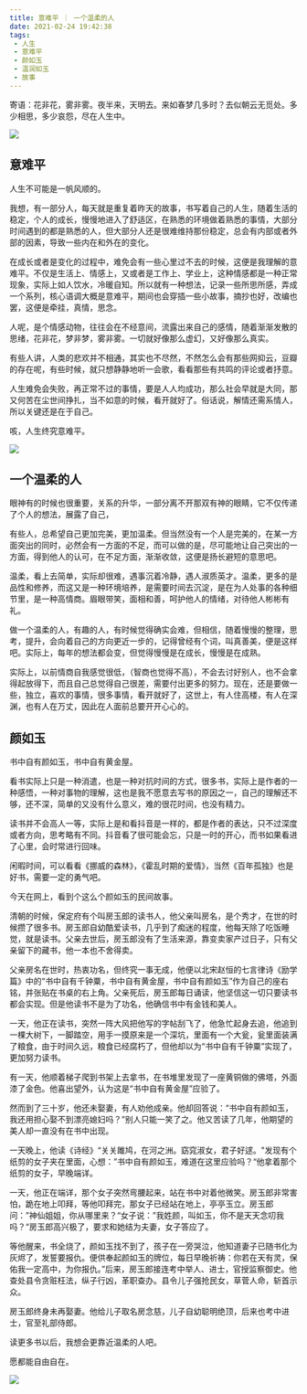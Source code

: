 ```yaml
---
title: 意难平 ｜ 一个温柔的人
date: 2021-02-24 19:42:38
tags: 
 - 人生
 - 意难平
 - 颜如玉
 - 温润如玉
 - 故事
---
```


寄语：花非花，雾非雾。夜半来，天明去。来如春梦几多时？去似朝云无觅处。多少相思，多少哀怨，尽在人生中。

![](https://dubuqingfeng.oss-cn-hongkong.aliyuncs.com/blog/life/202102-yinanping-yigewenrouderen-01.webp)

## 意难平

人生不可能是一帆风顺的。

我想，有一部分人，每天就是重复着昨天的故事，书写着自己的人生，随着生活的稳定，个人的成长，慢慢地进入了舒适区，在熟悉的环境做着熟悉的事情，大部分时间遇到的都是熟悉的人，但大部分人还是很难维持那份稳定，总会有内部或者外部的因素，导致一些内在和外在的变化。

在成长或者是变化的过程中，难免会有一些心里过不去的时候，这便是我理解的意难平。不仅是生活上、情感上，又或者是工作上、学业上，这种情感都是一种正常现象，实际上如人饮水，冷暖自知。所以就有一种想法，记录一些所思所感，弄成一个系列，核心语调大概是意难平，期间也会穿插一些小故事，摘抄也好，改编也罢，这便是牵挂，真情，思念。

人呢，是个情感动物，往往会在不经意间，流露出来自己的感情，随着渐渐发散的思绪，花非花，梦非梦，雾非雾。一切就好像那么虚幻，又好像那么真实。

有些人讲，人类的悲欢并不相通，其实也不尽然，不然怎么会有那些网抑云，豆瓣的存在呢，有些时候，就只想静静地听一会歌，看看那些有共鸣的评论或者抒意。

人生难免会失败，再正常不过的事情，要是人人均成功，那么社会早就是大同，那又何苦在尘世间挣扎，当不如意的时候，看开就好了。俗话说，解情还需系情人，所以关键还是在于自己。

咳，人生终究意难平。

![](https://dubuqingfeng.oss-cn-hongkong.aliyuncs.com/blog/life/202102-yinanping-yigewenrouderen-02.webp)

## 一个温柔的人

眼神有的时候也很重要，关系的升华，一部分离不开那双有神的眼睛，它不仅传递了个人的想法，展露了自己，

有些人，总希望自己更加完美，更加温柔。但当然没有一个人是完美的，在某一方面突出的同时，必然会有一方面的不足，而可以做的是，尽可能地让自己突出的一方面，得到他人的认可，在不足方面，渐渐收敛，这便是扬长避短的意思吧。

温柔，看上去简单，实际却很难，遇事沉着冷静，遇人淑质英才。温柔，更多的是品性和修养，而这又是一种环境培养，是需要时间去沉淀，是在为人处事的各种细节里，是一种高情商。眉眼带笑，面相和善，呵护他人的情绪，对待他人彬彬有礼。

做一个温柔的人，有趣的人，有时候觉得确实会难，但相信，随着慢慢的整理，思考，提升，会向着自己的方向更近一步的，记得曾经有个词，叫真善美，便是这样吧。实际上，每年的想法都会变，但觉得慢慢是在成长，慢慢是在成熟。

实际上，以前情商自我感觉很低，（智商也觉得不高），不会去讨好别人，也不会拿得起放得下，而且自己总觉得自己很差，需要付出更多的努力。现在，还是要做一些，独立，喜欢的事情，很多事情，看开就好了，这世上，有人住高楼，有人在深渊，也有人在万丈，因此在人面前总要开开心心的。

## 颜如玉

书中自有颜如玉，书中自有黄金屋。

看书实际上只是一种消遣，也是一种对抗时间的方式，很多书，实际上是作者的一种感悟，一种对事物的理解，这也是我不愿意去写书的原因之一，自己的理解还不够，还不深，简单的又没有什么意义，难的很花时间，也没有精力。

读书并不会高人一等，实际上是和看抖音是一样的，都是作者的表达，只不过深度或者方向，思考略有不同。抖音看了很可能会忘，只是一时的开心，而书如果看进了心里，会时常进行回味。

闲暇时间，可以看看《挪威的森林》，《霍乱时期的爱情》，当然《百年孤独》也是好书，需要一定的勇气吧。

今天在网上，看到个这么个颜如玉的民间故事。

清朝的时候，保定府有个叫房玉郎的读书人，他父亲叫房名，是个秀才，在世的时候攒了很多书。房玉郎自幼酷爱读书，几乎到了痴迷的程度，他每天除了吃饭睡觉，就是读书。父亲去世后，房玉郎没有了生活来源，靠变卖家产过日子，只有父亲留下的藏书，他一本也不舍得卖。

父亲房名在世时，热衷功名，但终究一事无成，他便以北宋赵恒的七言律诗《励学篇》中的“书中自有千钟粟，书中自有黄金屋，书中自有颜如玉”作为自己的座右铭，并张贴在书桌的右上角。父亲死后，房玉郎每日诵读，他坚信这一切只要读书都会实现。但是他读书不是为了功名，他确信书中有金钱和美人。

一天，他正在读书，突然一阵大风把他写的字帖刮飞了，他急忙起身去追，他追到一棵大树下，一脚踏空，用手一摸原来是一个深坑，里面有一个大瓮，瓮里面装满了粮食，由于时间久远，粮食已经腐朽了，但他却以为“书中自有千钟粟”实现了，更加努力读书。

有一天，他顺着梯子爬到书架上去拿书，在书堆里发现了一座黄铜做的佛塔，外面漆了金色。他喜出望外，认为这是“书中自有黄金屋”应验了。

然而到了三十岁，他还未娶妻，有人劝他成亲。他却回答说：“书中自有颜如玉，我还用担心娶不到漂亮媳妇吗？”别人只能一笑了之。他又苦读了几年，他期望的美人却一直没有在书中出现。

一天晚上，他读《诗经》“关关雎鸠，在河之洲。窈窕淑女，君子好逑。"发现有个纸剪的女子夹在里面，心想：”书中自有颜如玉，难道在这里应验吗？“他拿着那个纸剪的女子，早晚端详。

一天，他正在端详，那个女子突然弯腰起来，站在书中对着他微笑。房玉郎非常害怕，跪在地上叩拜，等他叩拜完，那女子已经站在地上，亭亭玉立。房玉郎问：”神仙姐姐，你从哪里来？“女子说：”我姓颜，叫如玉，你不是天天念叨我吗？“房玉郎高兴极了，要求和她结为夫妻，女子答应了。

等他醒来，书全烧了，颜如玉找不到了，孩子在一旁哭泣，他知道妻子已随书化为灰烬了，发誓要报仇。便供奉起颜如玉的牌位，每日早晚祈祷：你若在天有灵，保佑我一定高中，为你报仇。”后来，房玉郎接连考中举人、进士，官授监察御史。他查处县令贪赃枉法，纵子行凶，革职查办。县令儿子强抢民女，草菅人命，斩首示众。

房玉郎终身未再娶妻。他给儿子取名房念慈，儿子自幼聪明绝顶，后来也考中进士，官至礼部侍郎。

读更多书以后，我想会更靠近温柔的人吧。

愿都能自由自在。

![](https://dubuqingfeng.oss-cn-hongkong.aliyuncs.com/blog/life/202102-yinanping-yigewenrouderen-03.webp)